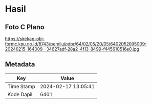 # Hasil

## Foto C Plano

https://sirekap-obj-formc.kpu.go.id/8743/pemilu/pdpr/64/02/05/20/05/6402052005009-20240215-164009--34627adf-28a2-4f13-8499-f445610516e0.jpg


## Metadata

| Key        | Value               |
| ---------- | ------------------- |
| Time Stamp | 2024-02-17 13:05:41 |
| Kode Dapil | 6401                |



